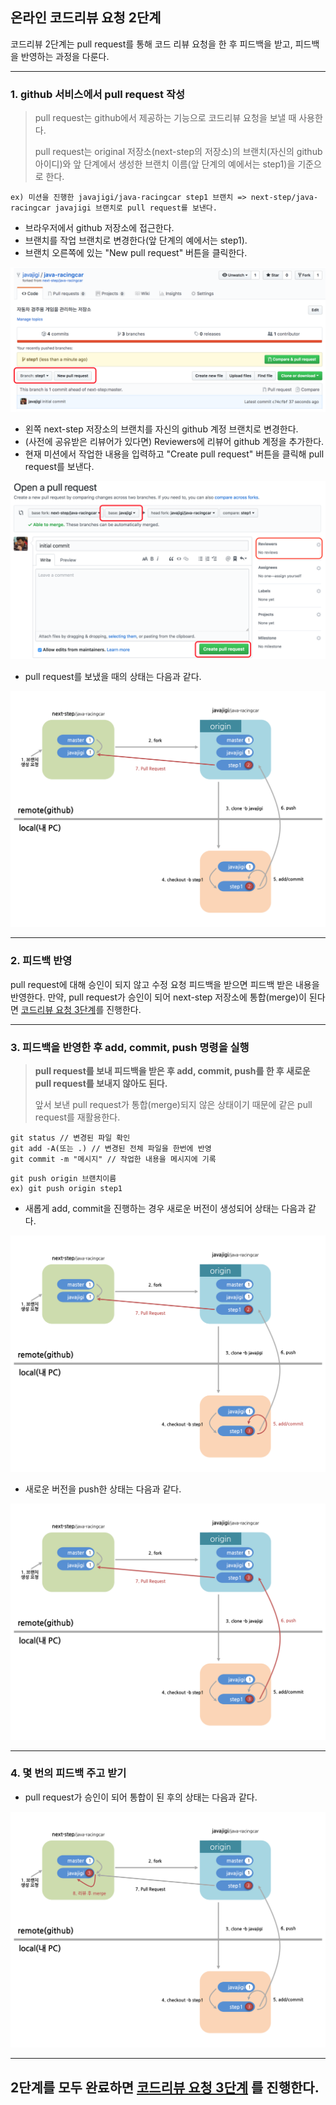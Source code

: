 ## 온라인 코드리뷰 요청 2단계
코드리뷰 2단계는 pull request를 통해 코드 리뷰 요청을 한 후 피드백을 받고, 피드백을 반영하는 과정을 다룬다.

---
### 1.  github 서비스에서 pull request 작성
> pull request는 github에서 제공하는 기능으로 코드리뷰 요청을 보낼 때 사용한다.
> 
> pull request는 original 저장소(next-step의 저장소)의 브랜치(자신의 github 아이디)와 앞 단계에서 생성한 브랜치 이름(앞 단계의 예에서는 step1)을 기준으로 한다.

```
ex) 미션을 진행한 javajigi/java-racingcar step1 브랜치 => next-step/java-racingcar javajigi 브랜치로 pull request를 보낸다.
```

- 브라우저에서 github 저장소에 접근한다.
- 브랜치를 작업 브랜치로 변경한다(앞 단계의 예에서는 step1).
- 브랜치 오른쪽에 있는 "New pull request" 버튼을 클릭한다.

![pull request 보내기](./images/etc/pull_request_1.png)

- 왼쪽 next-step 저장소의 브랜치를 자신의 github 계정 브랜치로 변경한다.
- (사전에 공유받은 리뷰어가 있다면) Reviewers에 리뷰어 github 계정을 추가한다. 
- 현재 미션에서 작업한 내용을 입력하고 "Create pull request" 버튼을 클릭해 pull request를 보낸다.

![pull request 브랜치 변경](./images/etc/pull_request_2.png)

- pull request를 보냈을 때의 상태는 다음과 같다.

![pull request](./images/pull_request.png)

---
### 2. 피드백 반영 
pull request에 대해 승인이 되지 않고 수정 요청 피드백을 받으면 피드백 받은 내용을 반영한다. 만약, pull request가 승인이 되어 next-step 저장소에 통합(merge)이 된다면 [코드리뷰 요청 3단계](./review-step3.md)를 진행한다.

---
### 3. 피드백을 반영한 후 add, commit, push 명령을 실행
> **pull request를 보내 피드백을 받은 후 add, commit, push를 한 후 새로운 pull request를 보내지 않아도 된다.**
>
> 앞서 보낸 pull request가 통합(merge)되지 않은 상태이기 때문에 같은 pull request를 재활용한다.

```
git status // 변경된 파일 확인
git add -A(또는 .) // 변경된 전체 파일을 한번에 반영
git commit -m "메시지" // 작업한 내용을 메시지에 기록
```

```
git push origin 브랜치이름
ex) git push origin step1
```

- 새롭게 add, commit을 진행하는 경우 새로운 버전이 생성되어 상태는 다음과 같다.

![add commit2](./images/add_commit_2.png)

- 새로운 버전을 push한 상태는 다음과 같다.

![push2](./images/push2.png)

---
### 4. 몇 번의 피드백 주고 받기

- pull request가 승인이 되어 통합이 된 후의 상태는 다음과 같다.

![approve pr](./images/approve_pr.png)

---
## 2단계를 모두 완료하면 [코드리뷰 요청 3단계](./review-step3.md) 를 진행한다.